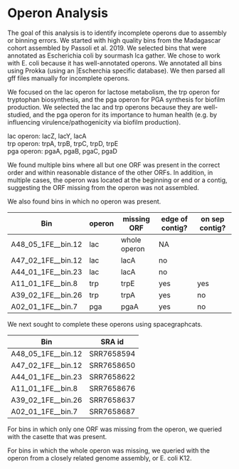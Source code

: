 # Operon Analysis

The goal of this analysis is to identify incomplete operons due to assembly or
binning errors. We started with high quality bins from the Madagascar cohort
assembled by Passoli et al. 2019. We selected bins that were annotated as 
Escherichia coli by sourmash lca gather. We chose to work with E. coli because
it has well-annotated operons. We annotated all bins using Prokka (using an 
|Escherchia specific database). We then parsed all gff files manually for
incomplete operons. 

We focused on the lac operon for lactose metabolism, the trp operon for 
tryptophan biosynthesis, and the pga operon for PGA synthesis for biofilm
production. We selected the lac and trp operons because they are well-studied, 
and the pga operon for its importance to human health (e.g. by influencing 
virulence/pathogenicity via biofilm production).

lac operon: lacZ, lacY, lacA  
trp operon: trpA, trpB, trpC, trpD, trpE  
pga operon: pgaA, pgaB, pgaC, pgaD

We found multiple bins where all but one ORF was present in the correct order 
and within reasonable distance of the other ORFs. In addition, in multiple
cases, the operon was located at the beginning or end or a contig, suggesting
the ORF missing from the operon was not assembled.

We also found bins in which no operon was present.

|Bin                | operon | missing ORF | edge of contig?| on sep contig?|
|-------------------|--------|-------------|---------|---------------|
| A48\_05\_1FE\_\_bin.12| lac    | whole operon|NA              | |
| A47\_02\_1FE\_\_bin.12| lac    | lacA        | no             | |
| A44\_01\_1FE\_\_bin.23| lac    | lacA        | no             | |
| A11\_01\_1FE\_\_bin.8 | trp    | trpE        | yes            |yes|
| A39\_02\_1FE\_\_bin.26| trp    | trpA        | yes            |no|
| A02\_01\_1FE\_\_bin.7 | pga    | pgaA        | yes            |no|

We next sought to complete these operons using spacegraphcats.

|Bin                | SRA id |
|-------------------|--------|
| A48\_05\_1FE\_\_bin.12| SRR7658594|
| A47\_02\_1FE\_\_bin.12| SRR7658650|
| A44\_01\_1FE\_\_bin.23| SRR7658622|
| A11\_01\_1FE\_\_bin.8 | SRR7658676|
| A39\_02\_1FE\_\_bin.26| SRR7658637|
| A02\_01\_1FE\_\_bin.7 | SRR7658687|

For bins in which only one ORF was missing from the operon, we queried with the
casette that was present. 

For bins in which the whole operon was missing, we queried with the operon from
a closely related genome assembly, or E. coli K12. 
